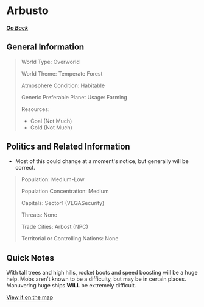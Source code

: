 # Arbusto

##### [Go Back](/wiki/space#planets)

## General Information

> World Type: Overworld
>
> World Theme: Temperate Forest
>
> Atmosphere Condition: Habitable
>
> Generic Preferable Planet Usage: Farming
>
> Resources:
> - Coal (Not Much)
> - Gold (Not Much)

## Politics and Related Information

* Most of this could change at a moment's notice, but generally will be correct.

> Population: Medium-Low
>
> Population Concentration: Medium
>
> Capitals: Sector1 (VEGASecurity)
>
> Threats: None
>
> Trade Cities: Arbost (NPC)
>
> Territorial or Controlling Nations: None

## Quick Notes

With tall trees and high hills, rocket boots and speed boosting will be a huge help. Mobs aren't known to be a difficulty, but may be in certain places. Manuvering huge ships **WILL** be extremely difficult.

[View it on the map](https://dynmap.starlegacy.net/?worldname=Arbusto)
